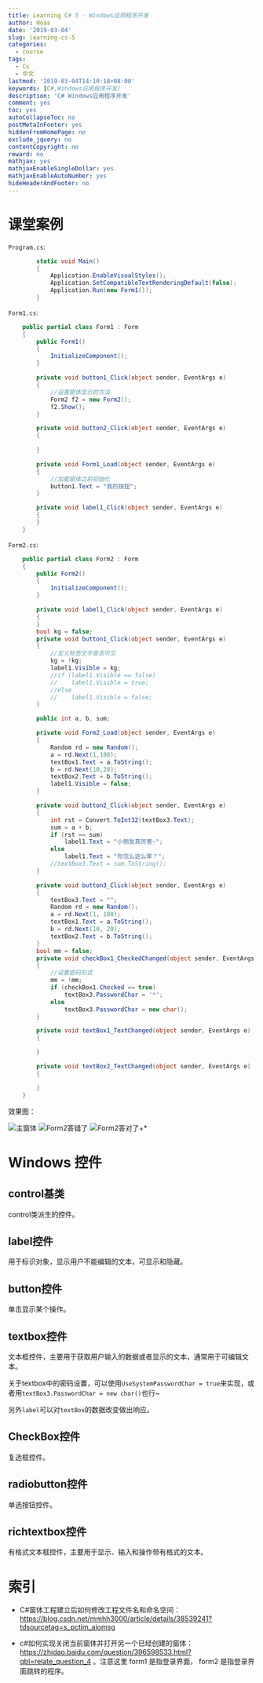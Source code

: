 ```yaml
---
title: Learning C# 5 - Windows应用程序开发
author: Hoas
date: '2019-03-04'
slug: learning-cs-5
categories:
  - course
tags:
  - Cs
  - 中文
lastmod: '2019-03-04T14:10:18+08:00'
keywords: [C#,Windows应用程序开发]
description: 'C# Windows应用程序开发'
comment: yes
toc: yes
autoCollapseToc: no
postMetaInFooter: yes
hiddenFromHomePage: no
exclude_jquery: no
contentCopyright: no
reward: no
mathjax: yes
mathjaxEnableSingleDollar: yes
mathjaxEnableAutoNumber: yes
hideHeaderAndFooter: no
---
```

# 课堂案例

`Program.cs`:
```cs
        static void Main()
        {
            Application.EnableVisualStyles();
            Application.SetCompatibleTextRenderingDefault(false);
            Application.Run(new Form1());
        }
```
<!--more-->

`Form1.cs`:
```cs
    public partial class Form1 : Form
    {
        public Form1()
        {
            InitializeComponent();
        }

        private void button1_Click(object sender, EventArgs e)
        {
            //设置窗体显示的方法
            Form2 f2 = new Form2();
            f2.Show();
        }

        private void button2_Click(object sender, EventArgs e)
        {
            
        }

        private void Form1_Load(object sender, EventArgs e)
        {
            //加载窗体之前初始化
            button1.Text = "我的按钮";
        }

        private void label1_Click(object sender, EventArgs e)
        {
        }
    }
```

`Form2.cs`:
```cs
    public partial class Form2 : Form
    {
        public Form2()
        {
            InitializeComponent();
        }

        private void label1_Click(object sender, EventArgs e)
        {
        }
        bool kg = false;
        private void button1_Click(object sender, EventArgs e)
        {
            //定义标签文字是否可见
            kg = !kg;
            label1.Visible = kg;
            //if (label1.Visible == false)
            //    label1.Visible = true;
            //else
            //    label1.Visible = false;
        }

        public int a, b, sum;

        private void Form2_Load(object sender, EventArgs e)
        {
            Random rd = new Random();
            a = rd.Next(1,100);
            textBox1.Text = a.ToString();
            b = rd.Next(10,20);
            textBox2.Text = b.ToString();
            label1.Visible = false;
        }

        private void button2_Click(object sender, EventArgs e)
        {
            int rst = Convert.ToInt32(textBox3.Text);
            sum = a + b;
            if (rst == sum)
                label1.Text = "小朋友真厉害~";
            else
                label1.Text = "你怎么这么笨？";
            //textBox3.Text = sum.ToString();
        }

        private void button3_Click(object sender, EventArgs e)
        {
            textBox3.Text = "";
            Random rd = new Random();
            a = rd.Next(1, 100);
            textBox1.Text = a.ToString();
            b = rd.Next(10, 20);
            textBox2.Text = b.ToString();
        }
        bool mm = false;
        private void checkBox1_CheckedChanged(object sender, EventArgs e)
        {
            //设置密码形式
            mm = !mm;
            if (checkBox1.Checked == true)
                textBox3.PasswordChar = '*';
            else
                textBox3.PasswordChar = new char();
        }

        private void textBox1_TextChanged(object sender, EventArgs e)
        {

        }

        private void textBox2_TextChanged(object sender, EventArgs e)
        {

        }
    }
```

效果图：

<img src="/post/!image/Csc4-1.png" alt="主窗体">

<img src="/post/!image/Csc4-2.png" alt="Form2答错了">

<img src="/post/!image/Csc4-3.png" alt="Form2答对了+*">

# Windows 控件

## control基类

control类派生的控件。

## label控件

用于标识对象，显示用户不能编辑的文本，可显示和隐藏。

## button控件

单击显示某个操作。

## textbox控件

文本框控件，主要用于获取用户输入的数据或者显示的文本，通常用于可编辑文本。

关于textbox中的密码设置，可以使用`UseSystemPasswordChar = true`来实现，或者用`textBox3.PasswordChar = new char()`也行~

另外`label`可以对`textBox`的数据改变做出响应。

## CheckBox控件

复选框控件。

## radiobutton控件

单选按钮控件。

## richtextbox控件

有格式文本框控件，主要用于显示、输入和操作带有格式的文本。

# 索引

- C#窗体工程建立后如何修改工程文件名和命名空间：https://blog.csdn.net/mmhh3000/article/details/38539241?tdsourcetag=s_pctim_aiomsg

- c#如何实现关闭当前窗体并打开另一个已经创建的窗体：https://zhidao.baidu.com/question/396598533.html?qbl=relate_question_4 。注意这里 form1 是指登录界面， form2 是指登录界面跳转的程序。

